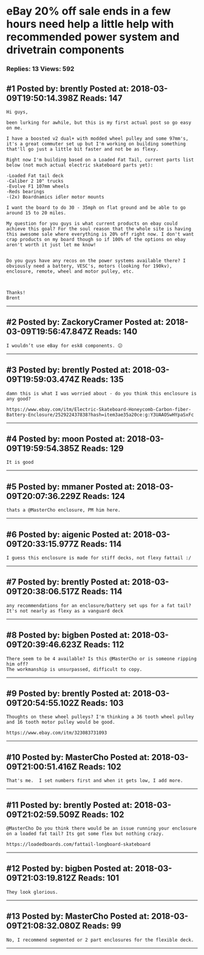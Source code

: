 # eBay 20% off sale ends in a few hours need help a little help with recommended power system and drivetrain components

### Replies: 13 Views: 592

## \#1 Posted by: brently Posted at: 2018-03-09T19:50:14.398Z Reads: 147

```
Hi guys,

been lurking for awhile, but this is my first actual post so go easy on me. 

I have a boosted v2 dual+ with modded wheel pulley and some 97mm's, it's a great commuter set up but I'm working on building something that'll go just a little bit faster and not be as flexy. 

Right now I'm building based on a Loaded Fat Tail, current parts list below (not much actual electric skateboard parts yet):

-Loaded Fat tail deck
-Caliber 2 10" trucks 
-Evolve F1 107mm wheels 
-Reds bearings 
-(2x) Boardnamics idler motor mounts 

I want the board to do 30 - 35mph on flat ground and be able to go around 15 to 20 miles. 

My question for you guys is what current products on ebay could achieve this goal? For the soul reason that the whole site is having this awesome sale where everything is 20% off right now. I don't want crap products on my board though so if 100% of the options on ebay aren't worth it just let me know! 


Do you guys have any recos on the power systems available there? I obviously need a battery, VESC's, motors (looking for 190kv), enclosure, remote, wheel and motor pulley, etc. 



Thanks! 
Brent
```

---
## \#2 Posted by: ZackoryCramer Posted at: 2018-03-09T19:56:47.847Z Reads: 140

```
I wouldn’t use eBay for esk8 components. 😕
```

---
## \#3 Posted by: brently Posted at: 2018-03-09T19:59:03.474Z Reads: 135

```
damn this is what I was worried about - do you think this enclosure is any good? 

https://www.ebay.com/itm/Electric-Skateboard-Honeycomb-Carbon-fiber-Battery-Enclosure/252922437838?hash=item3ae35a20ce:g:Y3UAAOSwHYpaSxFc
```

---
## \#4 Posted by: moon Posted at: 2018-03-09T19:59:54.385Z Reads: 129

```
It is good
```

---
## \#5 Posted by: mmaner Posted at: 2018-03-09T20:07:36.229Z Reads: 124

```
thats a @MasterCho enclosure, PM him here.
```

---
## \#6 Posted by: aigenic Posted at: 2018-03-09T20:33:15.977Z Reads: 114

```
I guess this enclosure is made for stiff decks, not flexy fattail :/
```

---
## \#7 Posted by: brently Posted at: 2018-03-09T20:38:06.517Z Reads: 114

```
any recommendations for an enclosure/battery set ups for a fat tail? It's not nearly as flexy as a vanguard deck
```

---
## \#8 Posted by: bigben Posted at: 2018-03-09T20:39:46.623Z Reads: 112

```
There seem to be 4 available? Is this @MasterCho or is someone ripping him off?
The workmanship is unsurpassed, difficult to copy.
```

---
## \#9 Posted by: brently Posted at: 2018-03-09T20:54:55.102Z Reads: 103

```
Thoughts on these wheel pulleys? I'm thinking a 36 tooth wheel pulley and 16 tooth motor pulley would be good.

https://www.ebay.com/itm/323083731093
```

---
## \#10 Posted by: MasterCho Posted at: 2018-03-09T21:00:51.416Z Reads: 102

```
That's me.  I set numbers first and when it gets low, I add more.
```

---
## \#11 Posted by: brently Posted at: 2018-03-09T21:02:59.509Z Reads: 102

```
@MasterCho Do you think there would be an issue running your enclosure on a loaded fat tail? Its got some flex but nothing crazy. 

https://loadedboards.com/fattail-longboard-skateboard
```

---
## \#12 Posted by: bigben Posted at: 2018-03-09T21:03:19.812Z Reads: 101

```
They look glorious.
```

---
## \#13 Posted by: MasterCho Posted at: 2018-03-09T21:08:32.080Z Reads: 99

```
No, I recommend segmented or 2 part enclosures for the flexible deck.
```

---
